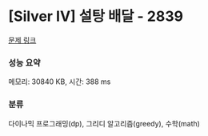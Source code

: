# [Silver IV] 설탕 배달 - 2839 

[문제 링크](https://www.acmicpc.net/problem/2839) 

### 성능 요약

메모리: 30840 KB, 시간: 388 ms

### 분류

다이나믹 프로그래밍(dp), 그리디 알고리즘(greedy), 수학(math)


